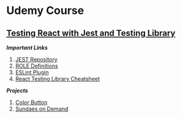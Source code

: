 # Udemy Course

## [Testing React with Jest and Testing Library](https://github.com/brunomilitzer/react-testing)

**_Important Links_**
1. <a href="https://github.com/testing-library/jest-dom#tobechecked" target="_blank">JEST Repository</a>
2. <a href="https://www.w3.org/TR/wai-aria/#role_definitions" target="_blank">ROLE Definitions</a>
3. <a href="https://github.com/testing-library/eslint-plugin-testing-library" target="_blank">ESLint Plugin</a>
4. <a href="https://testing-library.com/docs/react-testing-library/cheatsheet/" target="_blank">React Testing Library Cheatsheet</a>

**_Projects_**
1. [Color Button](https://github.com/brunomilitzer/react-testing/tree/master/color-button)
2. [Sundaes on Demand](https://github.com/brunomilitzer/react-testing/tree/master/sundaes-on-demand)
